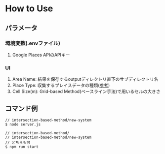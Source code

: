 # How to Use
## パラメータ
### 環境変数(.envファイル)
1. Google Places APIのAPIキー

### UI
1. Area Name: 結果を保存するoutputディレクトリ直下のサブディレクトリ名
2. Place Type: 収集するプレイスデータの種類([参考](https://developers.google.com/places/web-service/supported_types))
3. Cell Size(m): Grid-based Method(ベースライン手法)で用いるセルの大きさ

## コマンド例
```
// intersection-based-method/new-system
$ node server.js

// intersection-based-method/
// intersection-based-method/new-system
// どちらも可
$ npm run start
```